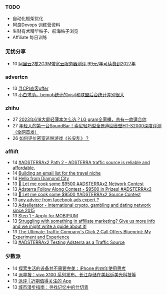 ### TODO
-  自动化框架优化
-  阿良Devops 训练营资料
-  生财有术精华帖子、航海帖子浏览
-  Affiliate 每日训练

### 无忧分享
<!-- ruyo:START -->
-  10 [阿里云2核2G3M带宽云服务器测评,99元/年可续费到2027年](https://51.ruyo.net/18532.html)<!-- ruyo:END -->

### advertcn
<!-- advertcn:START -->
-  13 [寻CPI直客offer](https://www.advertcn.com/forum.php?mod=viewthread&tid=112904)
-  13 [小白求助，bemob统计的visit和联盟后台统计差别很大](https://www.advertcn.com/forum.php?mod=viewthread&tid=112900)<!-- advertcn:END -->

### zhihu
<!-- zhihu:START -->
-  27 [2023年618大屏轻薄本怎么选？LG gram全家桶，总有一款适合你](http://zhuanlan.zhihu.com/p/632641888?utm_campaign=rss&utm_medium=rss&utm_source=rss&utm_content=title)
-  27 [年轻人的第一台SoundBar！索尼轻巧型全景声回音壁HT-S2000深度评测（全网首发）](http://zhuanlan.zhihu.com/p/630990296?utm_campaign=rss&utm_medium=rss&utm_source=rss&utm_content=title)
-  26 [如何评价密室逃脱游戏《长安乱》？](http://www.zhihu.com/question/563950552/answer/3045961312?utm_campaign=rss&utm_medium=rss&utm_source=rss&utm_content=title)<!-- zhihu:END -->

### afflift
<!-- afflift:START -->
-  14 [#ADSTERRAx2 Path 2 - ADSTERRA traffic source is reliable and affordable.](https://afflift.com/f/threads/adsterrax2-path-2-adsterra-traffic-source-is-reliable-and-affordable.11986/)
-  14 [Building an email list for the travel niche](https://afflift.com/f/threads/building-an-email-list-for-the-travel-niche.12011/)
-  14 [Hello from Diamond City](https://afflift.com/f/threads/hello-from-diamond-city.11998/)
-  13 [🌚 Let me cook some $9500 #ADSTERRAx2 Network Contest](https://afflift.com/f/threads/%F0%9F%8C%9A-let-me-cook-some-9500-adsterrax2-network-contest.12019/)
-  13 [Adsterra Follow Along Contest - $9500 in Prizes! #ADSTERRAx2](https://afflift.com/f/threads/adsterra-follow-along-contest-9500-in-prizes-adsterrax2.11948/)
-  13 [🌚 Let me cook some $9500 #ADSTERRAx2 Source Contest](https://afflift.com/f/threads/%F0%9F%8C%9A-let-me-cook-some-9500-adsterrax2-source-contest.12018/)
-  13 [any advice from facebook ads expert ?](https://afflift.com/f/threads/any-advice-from-facebook-ads-expert.12016/)
-  13 [Adsellerator - international crypto, gambling and dating network since 2015](https://afflift.com/f/threads/adsellerator-international-crypto-gambling-and-dating-network-since-2015.6683/)
-  13 [Step 1 - Apply for MOBIPIUM](https://afflift.com/f/threads/step-1-apply-for-mobipium.2938/)
-  13 [Struggling with something in affiliate marketing? Give us more info and we might write a guide about it!](https://afflift.com/f/threads/struggling-with-something-in-affiliate-marketing-give-us-more-info-and-we-might-write-a-guide-about-it.10464/)
-  13 [The Ultimate Traffic Company&#39;s Click 2 Call Offers Blueprint: My Experiment and Experience](https://afflift.com/f/threads/the-ultimate-traffic-companys-click-2-call-offers-blueprint-my-experiment-and-experience.11745/)
-  13 [#ADSTERRAx2 Testing Adsterra as a Traffic Source](https://afflift.com/f/threads/adsterrax2-testing-adsterra-as-a-traffic-source.11955/)<!-- afflift:END -->

### 少数派
<!-- sspai:START -->
-  14 [探索生活的设备并不需要完美：iPhone 的四年使用思考](https://sspai.com/post/84362)
-  14 [派早报：vivo X100 系列发布、长江存储在美起诉美光科技等](https://sspai.com/post/84399)
-  13 [派评 | 近期值得关注的 App](https://sspai.com/post/84389)
-  13 [城市漫步指南：寻找记忆中的什切青](https://sspai.com/post/70676)<!-- sspai:END -->
